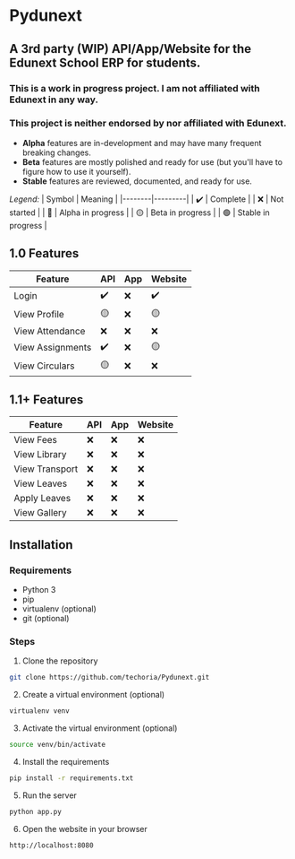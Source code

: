 # Pydunext
## A 3rd party (WIP) API/App/Website for the Edunext School ERP for students.
### This is a work in progress project. I am not affiliated with Edunext in any way.
### This project is neither endorsed by nor affiliated with Edunext.

- **Alpha** features are in-development and may have many frequent breaking changes.
- **Beta** features are mostly polished and ready for use (but you'll have to figure how to use it yourself).
- **Stable** features are reviewed, documented, and ready for use.

*Legend:*
| Symbol | Meaning |
|--------|---------|
| :heavy_check_mark: | Complete |
| :x: | Not started |
| :red_circle: | Alpha in progress |
| :yellow_circle: | Beta in progress |
| :green_circle: | Stable in progress |
 
## 1.0 Features
| Feature | API | App | Website |
|---------|-----|-----|---------|
| Login | :heavy_check_mark: | :x: | :heavy_check_mark: |
| View Profile | :yellow_circle: | :x: | :yellow_circle: |
| View Attendance | :x: | :x: | :x: |
| View Assignments | :heavy_check_mark: | :x: | :yellow_circle: |
| View Circulars | :yellow_circle: | :x: | :x: |

## 1.1+ Features
| Feature | API | App | Website |
|---------|-----|-----|---------|
| View Fees | :x: | :x: | :x: |
| View Library | :x: | :x: | :x: |
| View Transport | :x: | :x: | :x: |
| View Leaves | :x: | :x: | :x: |
| Apply Leaves | :x: | :x: | :x: |
| View Gallery | :x: | :x: | :x: |
## Installation
### Requirements
- Python 3
- pip
- virtualenv (optional)
- git (optional)
### Steps
1. Clone the repository
```bash
git clone https://github.com/techoria/Pydunext.git
```
2. Create a virtual environment (optional)
```bash
virtualenv venv
```
3. Activate the virtual environment (optional)
```bash
source venv/bin/activate
```
4. Install the requirements
```bash
pip install -r requirements.txt
```
5. Run the server
```bash
python app.py
```
6. Open the website in your browser
```
http://localhost:8080
```